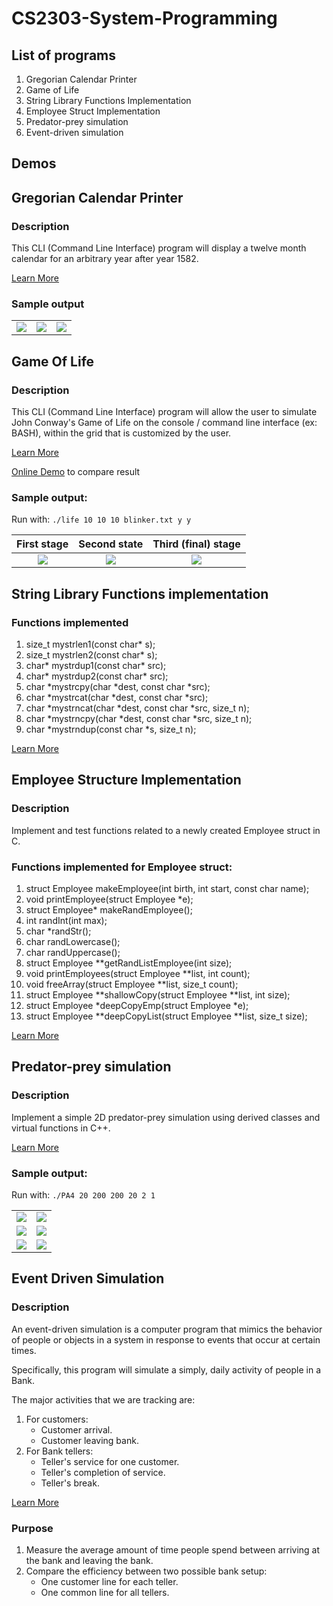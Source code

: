 # CS2303-System-Programming

## List of programs
1. Gregorian Calendar Printer
2. Game of Life
3. String Library Functions Implementation
4. Employee Struct Implementation
5. Predator-prey simulation
6. Event-driven simulation

## Demos

## Gregorian Calendar Printer
### Description
This CLI (Command Line Interface) program will display a twelve month calendar for an arbitrary year after year 1582.

[Learn More](https://github.com/tdn90/CS2303-System-Programming/tree/master/assignment1)

### Sample output 
|                |                 |                 |
|:--------------:|:---------------:|:---------------:|
|![](demo/Calendar1.PNG)|![](demo/Calendar2.PNG)|![](demo/Calendar3.PNG)


## Game Of Life
### Description
This CLI (Command Line Interface) program will allow the user to simulate John Conway's Game of Life on the console / command line interface (ex: BASH), within the grid that is customized by the user.

[Learn More](https://github.com/tdn90/CS2303-System-Programming/tree/master/assignment2)

[Online Demo](https://bitstorm.org/gameoflife/) to compare result

### Sample output: 
Run with: 
    `./life 10 10 10 blinker.txt y y`

|  First stage   |   Second state       |  Third (final) stage    |
|:--------------:|:---------------:|:---------------:|
|![](demo/GOL1.PNG)|![](demo/GOL2.PNG)|![](demo/GOL3.PNG)


## String Library Functions implementation
### Functions implemented
1. size_t mystrlen1(const char* s);
2. size_t mystrlen2(const char* s);
3. char* mystrdup1(const char* src);
4. char* mystrdup2(const char* src);
5. char *mystrcpy(char *dest, const char *src);
6. char *mystrcat(char *dest, const char *src);
7. char *mystrncat(char *dest, const char *src, size_t n);
8. char *mystrncpy(char *dest, const char *src, size_t n);
9. char *mystrndup(const char *s, size_t n);

[Learn More](https://github.com/tdn90/CS2303-System-Programming/tree/master/PA3A_tnguyen4)

## Employee Structure Implementation
### Description
Implement and test functions related to a newly created Employee struct in C.

### Functions implemented for Employee struct:
1. struct Employee makeEmployee(int birth, int start, const char name);
2. void printEmployee(struct Employee *e);
3. struct Employee* makeRandEmployee();
4. int randInt(int max);
5. char *randStr();
6. char randLowercase();
7. char randUppercase();
8. struct Employee **getRandListEmployee(int size);
9. void printEmployees(struct Employee **list, int count);
10. void freeArray(struct Employee **list, size_t count);
11. struct Employee **shallowCopy(struct Employee **list, int size);
12. struct Employee *deepCopyEmp(struct Employee *e);
13. struct Employee **deepCopyList(struct Employee **list, size_t size);

[Learn More](https://github.com/tdn90/CS2303-System-Programming/tree/master/PA3B_tnguyen4)

## Predator-prey simulation
### Description
Implement a simple 2D predator-prey simulation using derived classes and virtual functions in C++.

[Learn More](https://github.com/tdn90/CS2303-System-Programming/tree/master/PA4_tnguyen4)

### Sample output: 
Run with: 
    `./PA4 20 200 200 20 2 1`

|                |                 |
|:--------------:|:---------------:|
|![](demo/PA4_1.PNG)|![](demo/PA4_2.PNG)|
|![](demo/PA4_3.PNG)|![](demo/PA4_4.PNG)|
|![](demo/PA4_5.PNG)|![](demo/PA4_6.PNG)|


## Event Driven Simulation
### Description
An event-driven simulation is a computer program that mimics the behavior of people or objects in a system in response to events that occur at certain times.

Specifically, this program will simulate a simply, daily activity of people in a Bank.

The major activities that we are tracking are:

1. For customers:
    - Customer arrival.
    - Customer leaving bank.
2. For Bank tellers:
    - Teller's service for one customer.
    - Teller's completion of service.
    - Teller's break.

[Learn More](https://github.com/tdn90/CS2303-System-Programming/tree/master/PA5_tnguyen4)

### Purpose
1. Measure the average amount of time people spend between arriving at the bank and leaving the bank.
2. Compare the efficiency between two possible bank setup:
    - One customer line for each teller.
    - One common line for all tellers.
